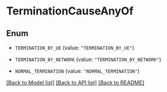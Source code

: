 # TerminationCauseAnyOf

## Enum


* `TERMINATION_BY_UE` (value: `"TERMINATION_BY_UE"`)

* `TERMINATION_BY_NETWORK` (value: `"TERMINATION_BY_NETWORK"`)

* `NORMAL_TERMINATION` (value: `"NORMAL_TERMINATION"`)


[[Back to Model list]](../README.md#documentation-for-models) [[Back to API list]](../README.md#documentation-for-api-endpoints) [[Back to README]](../README.md)


